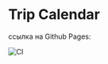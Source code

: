 # Trip Calendar

ссылка на Github Pages:

![CI](https://github.com/YrChek/tripcalendar/actions/workflows/web.yml/badge.svg)

